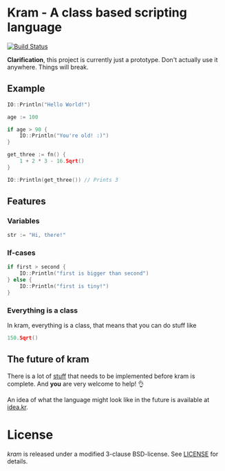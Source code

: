# Kram - A class based scripting language

[![Build Status](https://semaphoreci.com/api/v1/projects/e793760f-a344-47ce-bbf4-0af68745f97f/491932/badge.svg)](https://semaphoreci.com/zegl/kram)

**Clarification**, this project is currently just a prototype. Don't actually use it anywhere. Things will break.

## Example

```go
IO::Println("Hello World!")

age := 100

if age > 90 {
    IO::Println("You're old! :)")
}

get_three := fn() {
    1 + 2 * 3 - 16.Sqrt()
}

IO::Println(get_three()) // Prints 3

```

## Features

### Variables

```go
str := "Hi, there!"
```

### If-cases

```go
if first > second {
    IO::Println("first is bigger than second")
} else {
    IO::Println("first is tiny!")
}
```

### Everything is a class

In kram, everything is a class, that means that you can do stuff like

```go
150.Sqrt()
```

## The future of kram

There is a lot of [stuff](https://github.com/kram/kram/labels/Feature) that needs to be implemented before kram is complete. And **you** are very welcome to help! :ok_hand:

An idea of what the language might look like in the future is available at [idea.kr](https://github.com/kram/kram/blob/master/idea.kr).

# License

*kram* is released under a modified 3-clause BSD-license. See [LICENSE](https://github.com/kram/kram/blob/master/LICENSE) for details.
